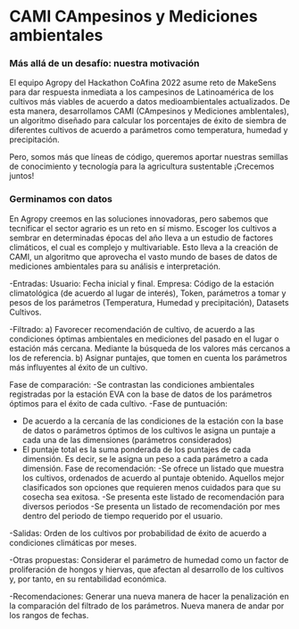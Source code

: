 # CAMI CAmpesinos y Mediciones ambientales

### Más allá de un desafío: nuestra motivación

El equipo Agropy del Hackathon CoAfina 2022 asume reto de MakeSens para dar respuesta inmediata a los campesinos de Latinoamérica de los cultivos más viables de acuerdo a datos medioambientales actualizados. De esta manera, desarrollamos CAMI (CAmpesinos y Mediciones ambIentales), un algoritmo diseñado para calcular los porcentajes de éxito de siembra de diferentes cultivos de acuerdo a parámetros como temperatura, humedad y precipitación.

Pero, somos más que líneas de código, queremos aportar nuestras semillas de conocimiento y tecnología para la agricultura sustentable ¡Crecemos juntos!

### Germinamos con datos

En Agropy creemos en las soluciones innovadoras, pero sabemos que tecnificar el sector agrario es un reto en sí mismo. Escoger los cultivos a sembrar en determinadas épocas del año lleva a un estudio de factores climáticos, el cual es complejo y multivariable. Esto lleva a la creación de CAMI, un algoritmo que aprovecha el vasto mundo de bases de datos de mediciones ambientales para su análisis e interpretación.

-Entradas: 
Usuario: Fecha inicial y final.
Empresa: Código de la estación climatológica (de acuerdo al lugar de interés), Token, parámetros a tomar y pesos de los parámetros (Temperatura, Humedad y precipitación), Datasets Cultivos.

-Filtrado:
a) Favorecer recomendación de cultivo, de acuerdo a las condiciones óptimas ambientales en mediciones del pasado en el lugar o estación más cercana. Mediante la búsqueda de los valores más cercanos a los de referencia.
b) Asignar puntajes, que tomen en cuenta los parámetros más influyentes al éxito de un cultivo.

Fase de comparación:
-Se contrastan las condiciones ambientales registradas por la estación EVA con la base de datos de los parámetros óptimos para el éxito de cada cultivo.
-Fase de puntuación:
- De acuerdo a la cercanía de las condiciones de la estación con la base de datos o parámetros óptimos de los cultivos le asigna un puntaje a cada una de las dimensiones (parámetros considerados)
- El puntaje total es la suma ponderada de los puntajes de cada dimensión. Es decir, se le asigna un peso a cada parámetro a cada dimensión.
Fase de recomendación:
-Se ofrece un listado que muestra los cultivos, ordenados de acuerdo al puntaje obtenido. Aquellos mejor clasificados son opciones que requieren menos cuidados para que su cosecha sea exitosa.
-Se presenta este listado de recomendación para diversos periodos
-Se presenta un listado de recomendación por mes dentro del periodo de tiempo requerido por el usuario.

-Salidas: Orden de los cultivos por probabilidad de éxito de acuerdo a condiciones climáticas por meses.

-Otras propuestas:
Considerar el parámetro de humedad como un factor de proliferación de hongos y hiervas, que afectan al desarrollo de los cultivos y, por tanto, en su rentabilidad económica.

-Recomendaciones:
Generar una nueva manera de hacer la penalización en la comparación del filtrado de los parámetros.
Nueva manera de andar por los rangos de fechas.
